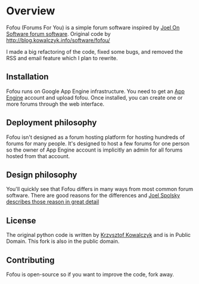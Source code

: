 # Overview

Fofou (Forums For You) is a simple forum software inspired by [Joel On Software forum software](http://discuss.joelonsoftware.com/?joel).
Original code by http://blog.kowalczyk.info/software/fofou/

I made a big refactoring of the code, fixed some bugs, and removed the RSS and email feature which I plan to rewrite.

## Installation

Fofou runs on Google App Engine infrastructure. You need to get an [App Engine](http://code.google.com/appengine/docs/gettingstarted/uploading.html) account and upload fofou.
Once installed, you can create one or more forums through the web interface.

## Deployment philosophy

Fofou isn't designed as a forum hosting platform for hosting hundreds of forums for many people.
It's designed to host a few forums for one person so the owner of App Engine account is implicitly an admin for all forums hosted from that account.

## Design philosophy

You'll quickly see that Fofou differs in many ways from most common forum software. 
There are good reasons for the differences and [Joel Spolsky describes those reason in great detail](http://www.joelonsoftware.com/articles/BuildingCommunitieswithSo.html)

## License

The original python code is written by [Krzysztof Kowalczyk](https://github.com/kjk/) and is in Public Domain.
This fork is also in the public domain.

## Contributing

Fofou is open-source so if you want to improve the code, fork away.